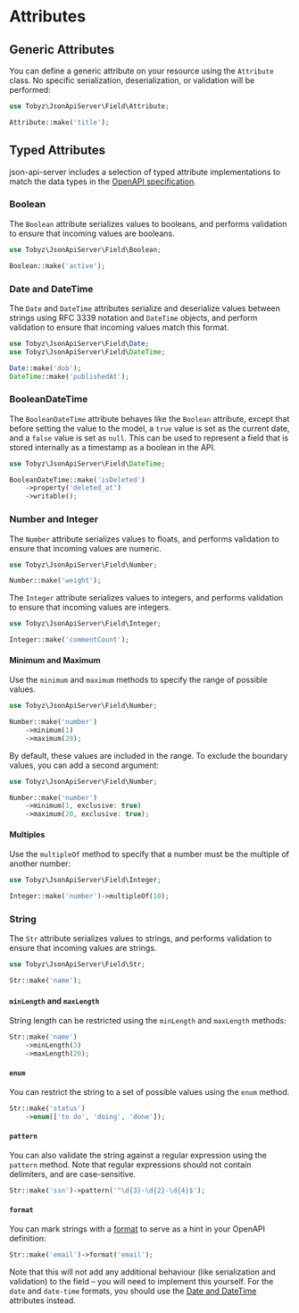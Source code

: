 # Attributes

## Generic Attributes

You can define a generic attribute on your resource using the `Attribute` class.
No specific serialization, deserialization, or validation will be performed:

```php
use Tobyz\JsonApiServer\Field\Attribute;

Attribute::make('title');
```

## Typed Attributes

json-api-server includes a selection of typed attribute implementations to match
the data types in the
[OpenAPI specification](https://swagger.io/docs/specification/data-models/data-types/).

### Boolean

The `Boolean` attribute serializes values to booleans, and performs validation
to ensure that incoming values are booleans.

```php
use Tobyz\JsonApiServer\Field\Boolean;

Boolean::make('active');
```

### Date and DateTime

The `Date` and `DateTime` attributes serialize and deserialize values between
strings using RFC 3339 notation and `DateTime` objects, and perform validation
to ensure that incoming values match this format.

```php
use Tobyz\JsonApiServer\Field\Date;
use Tobyz\JsonApiServer\Field\DateTime;

Date::make('dob');
DateTime::make('publishedAt');
```

### BooleanDateTime

The `BooleanDateTime` attribute behaves like the `Boolean` attribute, except
that before setting the value to the model, a `true` value is set as the current
date, and a `false` value is set as `null`. This can be used to represent a
field that is stored internally as a timestamp as a boolean in the API.

```php
use Tobyz\JsonApiServer\Field\DateTime;

BooleanDateTime::make('isDeleted')
    ->property('deleted_at')
    ->writable();
```

### Number and Integer

The `Number` attribute serializes values to floats, and performs validation to
ensure that incoming values are numeric.

```php
use Tobyz\JsonApiServer\Field\Number;

Number::make('weight');
```

The `Integer` attribute serializes values to integers, and performs validation
to ensure that incoming values are integers.

```php
use Tobyz\JsonApiServer\Field\Integer;

Integer::make('commentCount');
```

#### Minimum and Maximum

Use the `minimum` and `maximum` methods to specify the range of possible values.

```php
use Tobyz\JsonApiServer\Field\Number;

Number::make('number')
    ->minimum(1)
    ->maximum(20);
```

By default, these values are included in the range. To exclude the boundary
values, you can add a second argument:

```php
use Tobyz\JsonApiServer\Field\Number;

Number::make('number')
    ->minimum(1, exclusive: true)
    ->maximum(20, exclusive: true);
```

#### Multiples

Use the `multipleOf` method to specify that a number must be the multiple of
another number:

```php
use Tobyz\JsonApiServer\Field\Integer;

Integer::make('number')->multipleOf(10);
```

### String

The `Str` attribute serializes values to strings, and performs validation to
ensure that incoming values are strings.

```php
use Tobyz\JsonApiServer\Field\Str;

Str::make('name');
```

#### `minLength` and `maxLength`

String length can be restricted using the `minLength` and `maxLength` methods:

```php
Str::make('name')
    ->minLength(3)
    ->maxLength(20);
```

#### `enum`

You can restrict the string to a set of possible values using the `enum` method.

```php
Str::make('status')
    ->enum(['to do', 'doing', 'done']);
```

#### `pattern`

You can also validate the string against a regular expression using the
`pattern` method. Note that regular expressions should not contain delimiters,
and are case-sensitive.

```php
Str::make('ssn')->pattern('^\d{3}-\d{2}-\d{4}$');
```

#### `format`

You can mark strings with a
[format](https://swagger.io/docs/specification/data-models/data-types/#format)
to serve as a hint in your OpenAPI definition:

```php
Str::make('email')->format('email');
```

Note that this will not add any additional behaviour (like serialization and
validation) to the field – you will need to implement this yourself. For the
`date` and `date-time` formats, you should use the
[Date and DateTime](#date-and-datetime) attributes instead.
